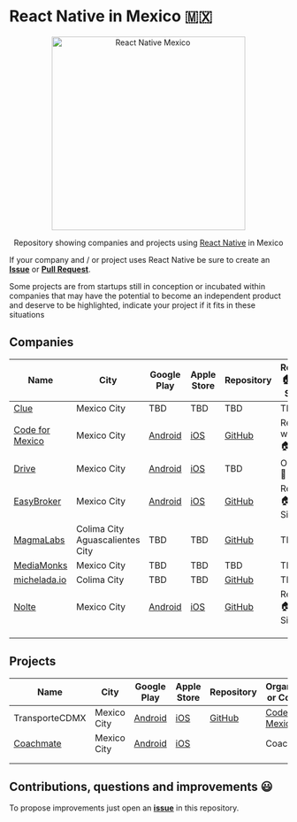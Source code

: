 # React Native in Mexico 🇲🇽
<div align="center">
  <img width="350" height="350" src="https://facebook.github.io/react-native/img/header_logo.svg" width="350" alt="React Native Mexico">
</div>
<p align="center">
Repository showing companies and projects using <a href="https://facebook.github.io/react-native/" target="_blank">React Native</a> in Mexico
</p>

If your company and / or project uses React Native be sure to create an **[Issue](https://github.com/code4mexico/react-native-en-mexico/issues)** or **[Pull Request](https://github.com/code4mexico/react-native-en-mexico/pulls)**.

Some projects are from startups still in conception or incubated within companies that may have the potential to become an independent product and deserve to be highlighted, indicate your project if it fits in these situations

## Companies
| Name | City | Google Play | Apple Store | Repository |Remote 🏠 / On Site 🏢|
|------|------|-------------|-------------|------------|---------------------------------|
|[Clue](https://www.getclue.com/)|Mexico City| TBD | TBD | TBD | TBD  |
|[Code for Mexico](https://codeformexico.com/)|Mexico City|[Android](https://play.google.com/store/apps/details?id=com.transportecdmx)|[iOS](https://apps.apple.com/mx/app/transporte-ciudad-de-m%C3%A9xico/id1494063800)|[GitHub](https://github.com/code4mexico/transporteCDMX)|Remote work 🏠|
|[Drive](https://driveapp.mx)|Mexico City|[Android](https://play.google.com/store/apps/details?id=mx.drivepp.drive)|[iOS](https://itunes.apple.com/us/app/drive/id1139084651)|TBD | On Site 🏢 |
|[EasyBroker](https://easybroker.com)|Mexico City|[Android](https://play.google.com/store/apps/details?id=com.easybroker.easybroker1)|[iOS](https://apps.apple.com/mx/app/easybroker/id1101783677?l=en)|[GitHub](https://github.com/easybroker)|Remote 🏠 + On Site 🏢|
|[MagmaLabs](https://www.mediamonks.com/)|Colima City<br>Aguascalientes City | TBD |TBD|[GitHub](https://github.com/magma-labs)|TBD|
|[MediaMonks](https://www.mediamonks.com/)|Mexico City| TBD |TBD|TBD|TBD|
|[michelada.io](https://michelada.io/)|Colima City| TBD |TBD|[GitHub](https://github.com/Michelada)|TBD|
|[Nolte](https://wearenolte.com)|Mexico City|[Android](https://play.google.com/store/apps/details?id=com.wearenolte.coachmate)|[iOS](https://apps.apple.com/us/app/coachmate/id1458552342)|[GitHub](https://github.com/wearenolte)|Remote 🏠 + On Site 🏢|
|      |      |             |             |            |                            |
|      |      |             |             |            |                            |
|      |      |             |             |            |                            |


## Projects
| Name | City | Google Play | Apple Store | Repository | Organization or Company|
|------|------|-------------|-------------|------------|---------------------------------|
|TransporteCDMX|Mexico City|[Android](https://play.google.com/store/apps/details?id=com.transportecdmx)|[iOS](https://apps.apple.com/mx/app/transporte-ciudad-de-m%C3%A9xico/id1494063800)|[GitHub](https://github.com/code4mexico/transporteCDMX)|[Code for Mexico](https://codeformexico.com/)|
|[Coachmate](https://www.coachmateapp.com/)|Mexico City|[Android](https://play.google.com/store/apps/details?id=com.wearenolte.coachmate)|[iOS](https://apps.apple.com/us/app/coachmate/id1458552342)||Coachmate|
|      |      |             |             |            |                            |
|      |      |             |             |            |                            |

## Contributions, questions and improvements 😃

To propose improvements just open an **[issue](https://github.com/code4mexico/react-native-en-mexico/issues)** in this repository.
